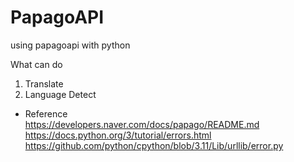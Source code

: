 # PapagoAPI
using papagoapi with python

What can do 
1. Translate 
2. Language Detect 

* Reference   
https://developers.naver.com/docs/papago/README.md
https://docs.python.org/3/tutorial/errors.html
https://github.com/python/cpython/blob/3.11/Lib/urllib/error.py
